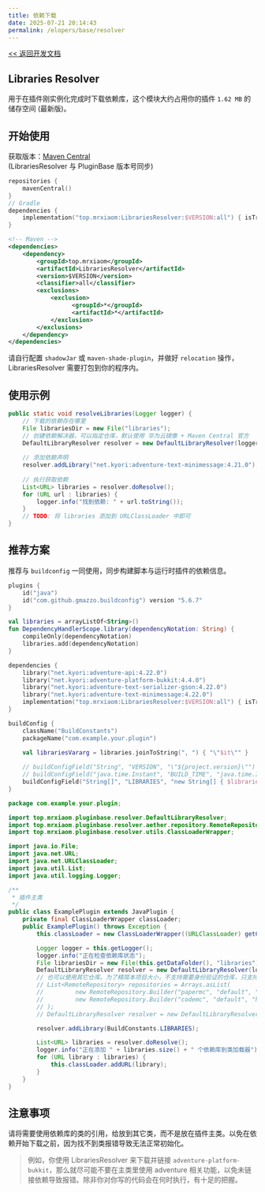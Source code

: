 ```yaml
---
title: 依赖下载
date: 2025-07-21 20:14:43
permalink: /elopers/base/resolver
---
```


[<< 返回开发文档](/elopers/base/intro)

## Libraries Resolver

用于在插件刚实例化完成时下载依赖库，这个模块大约占用你的插件 `1.62 MB` 的储存空间 (最新版)。

## 开始使用

获取版本：[Maven Central](https://central.sonatype.com/artifact/top.mrxiaom/LibrariesResolver/versions)  
(LibrariesResolver 与 PluginBase 版本号同步)

```kotlin
repositories {
    mavenCentral()
}
// Gradle
dependencies {
    implementation("top.mrxiaom:LibrariesResolver:$VERSION:all") { isTransitive = false }
}
```

```xml
<!-- Maven -->
<dependencies>
    <dependency>
        <groupId>top.mrxiaom</groupId>
        <artifactId>LibrariesResolver</artifactId>
        <version>$VERSION</version>
        <classifier>all</classifier>
        <exclusions>
            <exclusion>
                  <groupId>*</groupId>
                  <artifactId>*</artifactId>
            </exclusion>
        </exclusions>
    </dependency>
</dependencies>
```

请自行配置 `shadowJar` 或 `maven-shade-plugin`，并做好 `relocation` 操作，LibrariesResolver 需要打包到你的程序内。

## 使用示例

```java
public static void resolveLibraries(Logger logger) {
    // 下载的依赖存在哪里
    File librariesDir = new File("libraries");
    // 创建依赖解决器，可以指定仓库，默认使用 华为云镜像 + Maven Central 官方
    DefaultLibraryResolver resolver = new DefaultLibraryResolver(logger, librariesDir);
    
    // 添加依赖声明
    resolver.addLibrary("net.kyori:adventure-text-minimessage:4.21.0");
    
    // 执行获取依赖
    List<URL> libraries = resolver.doResolve();
    for (URL url : libraries) {
        logger.info("找到依赖: " + url.toString());
    }
    // TODO: 将 libraries 添加到 URLClassLoader 中即可
}
```

## 推荐方案

推荐与 `buildconfig` 一同使用，同步构建脚本与运行时插件的依赖信息。

```kotlin
plugins {
    id("java")
    id("com.github.gmazzo.buildconfig") version "5.6.7"
}

val libraries = arrayListOf<String>()
fun DependencyHandlerScope.library(dependencyNotation: String) {
    compileOnly(dependencyNotation)
    libraries.add(dependencyNotation)
}

dependencies {
    library("net.kyori:adventure-api:4.22.0")
    library("net.kyori:adventure-platform-bukkit:4.4.0")
    library("net.kyori:adventure-text-serializer-gson:4.22.0")
    library("net.kyori:adventure-text-minimessage:4.22.0")
    implementation("top.mrxiaom:LibrariesResolver:$VERSION:all") { isTransitive = false }
}

buildConfig {
    className("BuildConstants")
    packageName("com.example.your.plugin")

    val librariesVararg = libraries.joinToString(", ") { "\"$it\"" }
    
    // buildConfigField("String", "VERSION", "\"${project.version}\"")
    // buildConfigField("java.time.Instant", "BUILD_TIME", "java.time.Instant.ofEpochSecond(${System.currentTimeMillis() / 1000L}L)")
    buildConfigField("String[]", "LIBRARIES", "new String[] { $librariesVararg }")
}
```

```java
package com.example.your.plugin;

import top.mrxiaom.pluginbase.resolver.DefaultLibraryResolver;
import top.mrxiaom.pluginbase.resolver.aether.repository.RemoteRepository;
import top.mrxiaom.pluginbase.resolver.utils.ClassLoaderWrapper;

import java.io.File;
import java.net.URL;
import java.net.URLClassLoader;
import java.util.List;
import java.util.logging.Logger;

/**
 * 插件主类
 */
public class ExamplePlugin extends JavaPlugin {
    private final ClassLoaderWrapper classLoader;
    public ExamplePlugin() throws Exception {
        this.classLoader = new ClassLoaderWrapper((URLClassLoader) getClassLoader());

        Logger logger = this.getLogger();
        logger.info("正在检查依赖库状态");
        File librariesDir = new File(this.getDataFolder(), "libraries");
        DefaultLibraryResolver resolver = new DefaultLibraryResolver(logger, librariesDir);
        // 也可以使用其它仓库。为了精简本项目大小，不支持需要身份验证的仓库，只支持公开仓库
        // List<RemoteRepository> repositories = Arrays.asList(
        //         new RemoteRepository.Builder("papermc", "default", "https://repo.papermc.io/repository/maven-public").build(),
        //         new RemoteRepository.Builder("codemc", "default", "https://repo.codemc.io/repository/maven-public").build()
        // );
        // DefaultLibraryResolver resolver = new DefaultLibraryResolver(logger, librariesDir, repositories);

        resolver.addLibrary(BuildConstants.LIBRARIES);

        List<URL> libraries = resolver.doResolve();
        logger.info("正在添加 " + libraries.size() + " 个依赖库到类加载器");
        for (URL library : libraries) {
            this.classLoader.addURL(library);
        }
    }
}
```

## 注意事项

请将需要使用依赖库的类的引用，给放到其它类，而不是放在插件主类。以免在依赖开始下载之前，因为找不到类报错导致无法正常初始化。

> 例如，你使用 LibrariesResolver 来下载并链接 `adventure-platform-bukkit`，那么就尽可能不要在主类里使用 adventure 相关功能，以免未链接依赖导致报错。除非你对你写的代码会在何时执行，有十足的把握。
